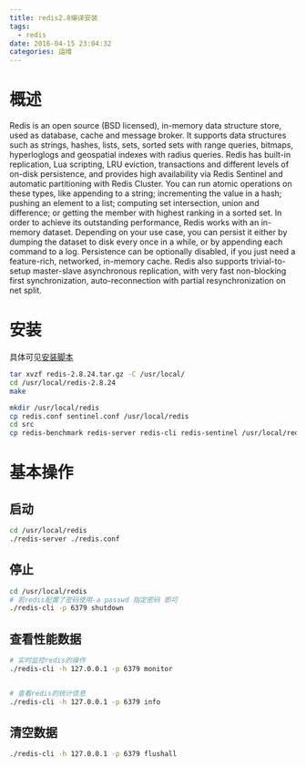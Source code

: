 ```yaml
---
title: redis2.8编译安装
tags:
  - redis
date: 2016-04-15 23:04:32
categories: 运维
---
```


# 概述
Redis is an open source (BSD licensed), in-memory data structure store, used as database, cache and message broker. It supports data structures such as strings, hashes, lists, sets, sorted sets with range queries, bitmaps, hyperloglogs and geospatial indexes with radius queries. Redis has built-in replication, Lua scripting, LRU eviction, transactions and different levels of on-disk persistence, and provides high availability via Redis Sentinel and automatic partitioning with Redis Cluster.
You can run atomic operations on these types, like appending to a string; incrementing the value in a hash; pushing an element to a list; computing set intersection, union and difference; or getting the member with highest ranking in a sorted set.
In order to achieve its outstanding performance, Redis works with an in-memory dataset. Depending on your use case, you can persist it either by dumping the dataset to disk every once in a while, or by appending each command to a log. Persistence can be optionally disabled, if you just need a feature-rich, networked, in-memory cache.
Redis also supports trivial-to-setup master-slave asynchronous replication, with very fast non-blocking first synchronization, auto-reconnection with partial resynchronization on net split.

# 安装
具体可见[安装脚本](https://raw.githubusercontent.com/JeffXue/common_scripts/master/install_redis2.8.sh)
```bash
tar xvzf redis-2.8.24.tar.gz -C /usr/local/
cd /usr/local/redis-2.8.24
make

mkdir /usr/local/redis
cp redis.conf sentinel.conf /usr/local/redis
cd src
cp redis-benchmark redis-server redis-cli redis-sentinel /usr/local/redis
```

# 基本操作
## 启动
```bash
cd /usr/local/redis
./redis-server ./redis.conf
```

## 停止
```bash
cd /usr/local/redis
# 若redis配置了密码使用-a passwd 指定密码 即可
./redis-cli -p 6379 shutdown

```

## 查看性能数据
```bash
# 实时监控redis的操作
./redis-cli -h 127.0.0.1 -p 6379 monitor


# 查看redis的统计信息
./redis-cli -h 127.0.0.1 -p 6379 info
```

## 清空数据
```bash
./redis-cli -h 127.0.0.1 -p 6379 flushall
```

